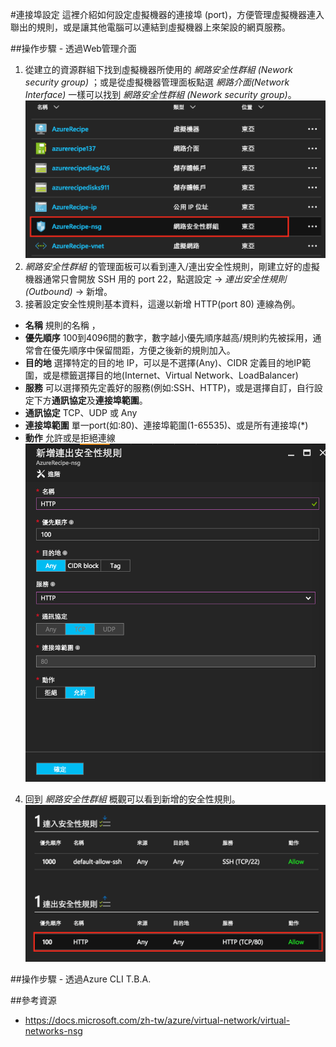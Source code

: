 #連接埠設定
這裡介紹如何設定虛擬機器的連接埠 (port)，方便管理虛擬機器連入聯出的規則，或是讓其他電腦可以連結到虛擬機器上來架設的網頁服務。

##操作步驟 - 透過Web管理介面
1.	從建立的資源群組下找到虛擬機器所使用的 _網路安全性群組 (Nework security group)_ ；或是從虛擬機器管理面板點選 _網路介面(Network Interface)_ 一樣可以找到 _網路安全性群組 (Nework security group)_。
	![資源群組](images/port_ResourceGroup.png)
2. _網路安全性群組_ 的管理面板可以看到連入/連出安全性規則，剛建立好的虛擬機器通常只會開放 SSH 用的 port 22，點選設定 → _連出安全性規則(Outbound)_ → 新增。
3. 接著設定安全性規則基本資料，這邊以新增 HTTP(port 80) 連線為例。
 * **名稱** 規則的名稱	，
 * **優先順序** 100到4096間的數字，數字越小優先順序越高/規則約先被採用，通常會在優先順序中保留間距，方便之後新的規則加入。
 * **目的地** 選擇特定的目的地 IP，可以是不選擇(Any)、CIDR 定義目的地IP範圍，或是標籤選擇目的地(Internet、Virtual Network、LoadBalancer)
 * **服務** 可以選擇預先定義好的服務(例如:SSH、HTTP)，或是選擇自訂，自行設定下方**通訊協定**及**連接埠範圍**。
 * **通訊協定** TCP、UDP 或 Any
 * **連接埠範圍** 單一port(如:80)、連接埠範圍(1-65535)、或是所有連接埠(*)
 * **動作** 允許或是拒絕連線
 	![新增安全性規則](images/port_NewOutboundRule.png)
 4. 回到 _網路安全性群組_ 概觀可以看到新增的安全性規則。
   	![完成安全性規則設定](images/port_done.png)

##操作步驟 - 透過Azure CLI
T.B.A.

##參考資源
- https://docs.microsoft.com/zh-tw/azure/virtual-network/virtual-networks-nsg

